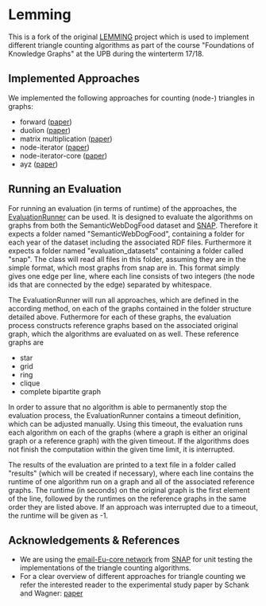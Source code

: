 # Lemming
This is a fork of the original [LEMMING](https://github.com/dice-group/Lemming) project which is used to implement different triangle counting algorithms as part of the course "Foundations of Knowledge Graphs" at the  UPB during the winterterm 17/18. 

## Implemented Approaches
We implemented the following approaches for counting (node-) triangles in graphs: 

- forward ([paper]((https://www.researchgate.net/publication/221131490_Finding_Counting_and_Listing_All_Triangles_in_Large_Graphs_an_Experimental_Study)))
- duolion ([paper](https://www.researchgate.net/publication/221654480_DOULION_Counting_triangles_in_massive_graphs_with_a_coin))
- matrix multiplication ([paper]((https://www.researchgate.net/publication/221131490_Finding_Counting_and_Listing_All_Triangles_in_Large_Graphs_an_Experimental_Study)))
- node-iterator ([paper]((https://www.researchgate.net/publication/221131490_Finding_Counting_and_Listing_All_Triangles_in_Large_Graphs_an_Experimental_Study)))
- node-iterator-core ([paper]((https://www.researchgate.net/publication/221131490_Finding_Counting_and_Listing_All_Triangles_in_Large_Graphs_an_Experimental_Study)))
- ayz ([paper](https://www.researchgate.net/publication/225621879_Finding_and_Counting_Given_Length_Cycles))

## Running an Evaluation
For running an evaluation (in terms of runtime) of the approaches, the [EvaluationRunner](https://github.com/BlackHawkLex/Lemming/blob/master/src/main/java/org/aksw/simba/lemming/tools/EvaluationRunner.java) can be used. It is designed to evaluate the algorithms on graphs from both the SemanticWebDogFood dataset and [SNAP](https://snap.stanford.edu/index.html). Therefore it expects a folder named "SemanticWebDogFood", containing a folder for each year of the dataset including the associated RDF files. Furthermore it expects a folder named "evaluation_datasets" containing a folder called "snap". The class will read all files in this folder, assuming they are in the simple format, which most graphs from snap are in. This format simply gives one edge per line, where each line consists of two integers (the node ids that are connected by the edge) separated by whitespace.

The EvaluationRunner will run all approaches, which are defined in the according method, on each of the graphs contained in the folder structure detailed above. Futhermore for each of these graphs, the evaluation process constructs reference graphs based on the associated original graph, which the algorithms are evaluated on as well. These reference graphs are
- star 
- grid
- ring
- clique
- complete bipartite graph

In order to assure that no algorithm is able to permanently stop the evaluation process, the EvaluationRunner contains a timeout definition, which can be adjusted manually. Using this timeout, the evaluation runs each algorithm on each of the graphs (where a graph is either an original graph or a reference graph) with the given timeout. If the algorithms does not finish the computation within the given time limit, it is interrupted.

The results of the evaluation are printed to a text file in a folder called "results" (which will be created if necessary), where each line contains the runtime of one algorithm run on a graph and all of the associated reference graphs. The runtime (in seconds) on the original graph is the first element of the line, followed by the runtimes on the reference graphs in the same order they are listed above. If an approach was interrupted due to a timeout, the runtime will be given as -1.

## Acknowledgements & References
- We are using the [email-Eu-core network](https://snap.stanford.edu/data/email-Eu-core.html) from [SNAP](https://snap.stanford.edu/index.html) for unit testing the implementations of the triangle counting algorithms.
- For a clear overview of different approaches for triangle counting we refer the interested reader to the experimental study paper by Schank and Wagner: [paper](https://www.researchgate.net/publication/221131490_Finding_Counting_and_Listing_All_Triangles_in_Large_Graphs_an_Experimental_Study)




